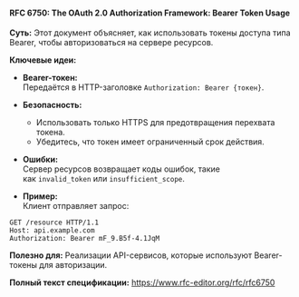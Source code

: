 #### **RFC 6750: The OAuth 2.0 Authorization Framework: Bearer Token Usage**

**Суть:** Этот документ объясняет, как использовать токены доступа типа Bearer, чтобы авторизоваться на сервере ресурсов.

**Ключевые идеи:**

- **Bearer-токен:**  
    Передаётся в HTTP-заголовке `Authorization: Bearer {токен}`.
    
- **Безопасность:**
    
    - Использовать только HTTPS для предотвращения перехвата токена.
    - Убедитесь, что токен имеет ограниченный срок действия.
- **Ошибки:**  
    Сервер ресурсов возвращает коды ошибок, такие как `invalid_token` или `insufficient_scope`.
    
- **Пример:**  
    Клиент отправляет запрос:
```vbnet
GET /resource HTTP/1.1
Host: api.example.com
Authorization: Bearer mF_9.B5f-4.1JqM
```
**Полезно для:** Реализации API-сервисов, которые используют Bearer-токены для авторизации.

**Полный текст спецификации:** https://www.rfc-editor.org/rfc/rfc6750